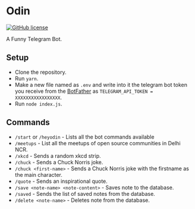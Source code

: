 # Odin

[![GitHub license](https://img.shields.io/github/license/jenkinsci/plugin-pom)](/LICENSE)

A Funny Telegram Bot.

## Setup

- Clone the repository.
- Run `yarn`.
- Make a new file named as `.env` and write into it the telegram bot token you receive from the [BotFather](https://t.me/BotFather) as `TELEGRAM_API_TOKEN = XXXXXXXXXXXXXXXXX`.
- Run `node index.js`.

## Commands

- `/start` or `/heyodin` - Lists all the bot commands available
- `/meetups` - List all the meetups of open source communities in Delhi NCR.
- `/xkcd` - Sends a random xkcd strip.
- `/chuck` - Sends a Chuck Norris joke.
- `/chuck <first-name>` - Sends a Chuck Norris joke with the firstname as the main character.
- `/quote` - Sends an inspirational quote.
- `/save <note-name> <note-content>` - Saves note to the database.
- `/saved` - Sends the list of saved notes from the database.
- `/delete <note-name>` - Deletes note from the database.
